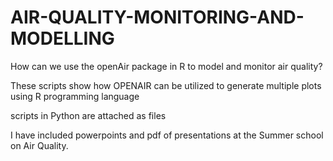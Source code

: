 # AIR-QUALITY-MONITORING-AND-MODELLING

How can we use the openAir package in R to model and monitor air quality?

These scripts show how OPENAIR can be utilized to generate multiple plots using R programming language


scripts in Python are attached as files

I have included powerpoints and pdf of presentations at the Summer school on Air Quality.


